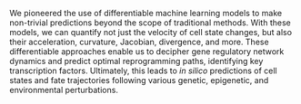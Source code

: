 <!-- Biii -->

We pioneered the use of differentiable machine learning models to make non-trivial predictions beyond the scope of traditional methods. With these models, we can quantify not just the velocity of cell state changes, but also their acceleration, curvature, Jacobian, divergence, and more. These differentiable approaches enable us to decipher gene regulatory network dynamics and predict optimal reprogramming paths, identifying key transcription factors. Ultimately, this leads to <i>in silico</i> predictions of cell states and fate trajectories following various genetic, epigenetic, and environmental perturbations.
